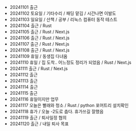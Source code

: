 - 20241101 출근
- 20241102 토요일 / 기타수리 / 패딩 맡김 / 시간나면 이발도
- 20241103 일요일 / 산책 / 공부 / 리눅스 컴퓨터 동작 테스트
- 20241104 출근 / Rust
- 20241105 출근 / Rust / Next.js
- 20241106 출근 / Rust / Next.js
- 20241107 출근 / Rust / Next.js
- 20241108 출근 / Rust / Next.js
- 20241109 휴일 / 동생집 다녀옴
- 20241110 휴일 / 집 도착.. 어느정도 정리가 되었음 / Rust / Next.js
- 20241111 출근 / Rust / Next.js
- 20241112 출근
- 20241113 출근
- 20241114 출근
- 20241115 출근
- 20241116 휴일이지만 업무
- 20241117 오늘은 빨래와 청소 / Rust / python 포어트리 설치확인
- 20241118 휴가 / 오늘 -2도로 춥다. 휴가쓰길 잘했음
- 20241119 출근 / 퇴사일정 협의
- 20241120 출근 / 내일 퇴사 목표
